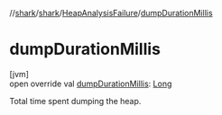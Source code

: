 //[shark](../../../index.md)/[shark](../index.md)/[HeapAnalysisFailure](index.md)/[dumpDurationMillis](dump-duration-millis.md)

# dumpDurationMillis

[jvm]\
open override val [dumpDurationMillis](dump-duration-millis.md): [Long](https://kotlinlang.org/api/latest/jvm/stdlib/kotlin/-long/index.html)

Total time spent dumping the heap.
